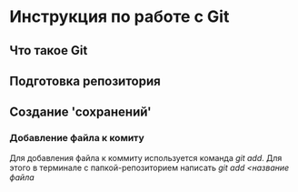 # Инструкция по работе с Git

## Что такое Git

## Подготовка репозитория

## Создание 'сохранений'

### Добавление файла к комиту

Для добавления файла к коммиту используется команда _git add_. Для этого в терминале с папкой-репозиторием написать _git add <название файла_

##

